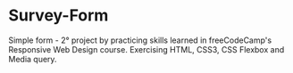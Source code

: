 # Survey-Form
Simple form - 2° project by practicing skills learned in freeCodeCamp's Responsive Web Design course. Exercising HTML, CSS3, CSS Flexbox and Media query.
